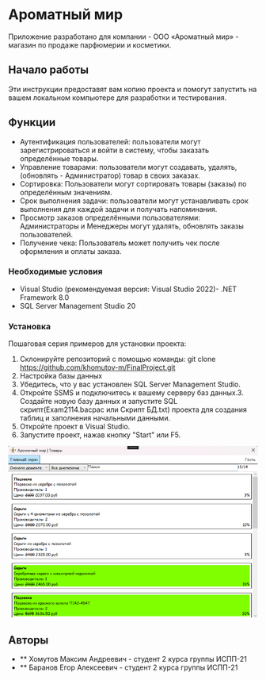 # Ароматный мир

 Приложение разработано для компании - ООО «Ароматный мир» - магазин по продаже парфюмерии и косметики. 

## Начало работы

Эти инструкции предоставят вам копию проекта и помогут запустить на вашем локальном компьютере для разработки и тестирования.

## Функции 

- Аутентификация пользователей: пользователи могут зарегистрироваться и войти в систему, чтобы заказать определённые товары.
- Управление товарами: пользователи могут создавать, удалять, (обновлять - Администратор) товар в своих заказах.
- Сортировка: Пользователи могут сортировать товары (заказы) по определённым значениям.
- Срок выполнения задачи: пользователи могут устанавливать срок выполнения для каждой задачи и получать напоминания.
- Просмотр заказов определёнными пользователями: Администраторы и Менеджеры могут удалять, обновлять заказы пользователей.
- Получение чека: Пользователь может получить чек после оформления и оплаты заказа.

### Необходимые условия

- Visual Studio (рекомендуемая версия: Visual Studio 2022)- .NET Framework 8.0
- SQL Server Management Studio 20

### Установка

Пошаговая серия примеров для установки проекта:
1. Склонируйте репозиторий с помощью команды:
git clone https://github.com/khomutov-m/FinalProject.git
2. Настройка базы данных
1. Убедитесь, что у вас установлен SQL Server Management Studio.
2. Откройте SSMS и подключитесь к вашему серверу баз данных.3. Создайте новую базу данных и запустите SQL скрипт(Exam2114.bacpac или Скрипт БД.txt) проекта для создания таблиц и заполнения начальными данными.
3. Откройте проект в Visual Studio.
4. Запустите проект, нажав кнопку "Start" или F5.

![Picture](https://github.com/DenobBlack/Exam2114/blob/635be778bec5b97fbba8c3cc3b880424939c1537/image.png)

## Авторы

* ** Хомутов Максим Андреевич - студент 2 курса группы ИСПП-21
* ** Баранов Егор Алексеевич - студент 2 курса группы ИСПП-21



